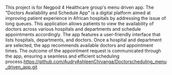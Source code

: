 This project is for Negpod 4 Healthcare group's menu driven app. The "Doctors Availability and Schedule App" is a digital platform aimed at improving patient experience in African hospitals by addressing the issue of long queues. This application allows patients to view the availability of doctors across various hospitals and departments and schedule appointments accordingly.
The app features a user-friendly interface that lists hospitals, departments, and doctors. Once a hospital and department are selected, the app recommends available doctors and appointment times. The outcome of the appointment request is communicated through the app, ensuring a seamless and efficient scheduling process.https://github.com/AudryAshleenChivanga/Doctorscheduling_menu_driven_app.git

